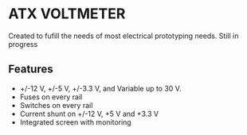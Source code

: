 # ATX VOLTMETER
Created to fufill the needs of most electrical prototyping needs. Still in progress
## Features
- +/-12 V, +/-5 V, +/-3.3 V, and Variable up to 30 V.
- Fuses on every rail
- Switches on every rail
- Current shunt on +/-12 V, +5 V and +3.3 V
- Integrated screen with monitoring
